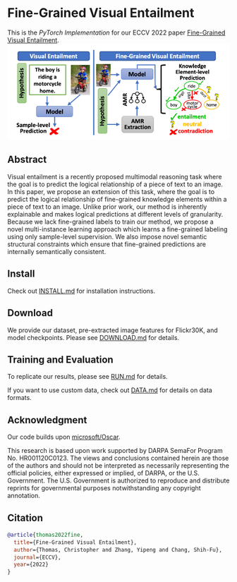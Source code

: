 # Fine-Grained Visual Entailment
This is the *PyTorch Implementation* for our ECCV 2022 paper [Fine-Grained Visual Entailment](https://www.ecva.net/papers/eccv_2022/papers_ECCV/html/4411_ECCV_2022_paper.php).
![Overview](overview.png)

## Abstract
Visual entailment is a recently proposed multimodal reasoning task where the goal is to predict the logical relationship of a piece of text to an image. In this paper, we propose an extension of this task, where the goal is to predict the logical relationship of fine-grained knowledge elements within a piece of text to an image. Unlike prior work, our method is inherently explainable and makes logical predictions at different levels of granularity. Because we lack fine-grained labels to train our method, we propose a novel multi-instance learning approach which learns a fine-grained labeling using only sample-level supervision. We also impose novel semantic structural constraints which ensure that fine-grained predictions are internally semantically consistent.

## Install
Check out [INSTALL.md](docs/INSTALL.md) for installation instructions.

## Download
We provide our dataset, pre-extracted image features for Flickr30K, and model checkpoints. Please see [DOWNLOAD.md](docs/DOWNLOAD.md) for details.

## Training and Evaluation
To replicate our results, please see [RUN.md](docs/RUN.md) for details.

If you want to use custom data, check out [DATA.md](docs/DATA.md) for details on data formats.

## Acknowledgment
Our code builds upon [microsoft/Oscar](https://github.com/microsoft/Oscar).

This research is based upon work supported by DARPA SemaFor Program No. HR001120C0123. The views and conclusions contained herein are those of the authors and should not be interpreted as necessarily representing the official policies, either expressed or implied, of DARPA, or the U.S. Government. The U.S. Government is authorized to reproduce and distribute reprints for governmental purposes notwithstanding any copyright annotation.

## Citation

```bibtex
@article{thomas2022fine,
  title={Fine-Grained Visual Entailment},
  author={Thomas, Christopher and Zhang, Yipeng and Chang, Shih-Fu},
  journal={ECCV},
  year={2022}
}
```
